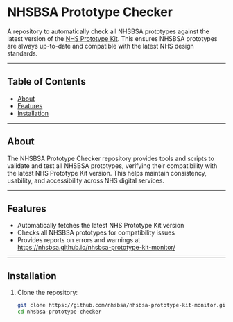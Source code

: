 # NHSBSA Prototype Checker

A repository to automatically check all NHSBSA prototypes against the latest version of the [NHS Prototype Kit](https://prototype-kit.service.nhs.uk/). This ensures NHSBSA prototypes are always up-to-date and compatible with the latest NHS design standards.

---

## Table of Contents

- [About](#about)  
- [Features](#features)  
- [Installation](#installation)  

---

## About

The NHSBSA Prototype Checker repository provides tools and scripts to validate and test all NHSBSA prototypes, verifying their compatibility with the latest NHS Prototype Kit version. This helps maintain consistency, usability, and accessibility across NHS digital services.

---

## Features

- Automatically fetches the latest NHS Prototype Kit version
- Checks all NHSBSA prototypes for compatibility issues
- Provides reports on errors and warnings at https://nhsbsa.github.io/nhsbsa-prototype-kit-monitor/

---

## Installation

1. Clone the repository:

   ```bash
   git clone https://github.com/nhsbsa/nhsbsa-prototype-kit-monitor.git
   cd nhsbsa-prototype-checker
